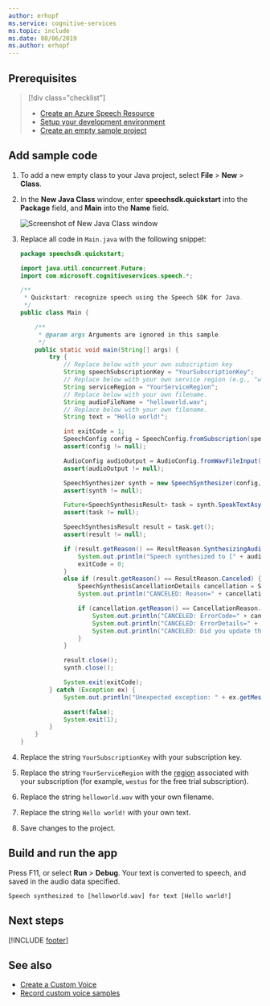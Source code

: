 ```yaml
---
author: erhopf
ms.service: cognitive-services
ms.topic: include
ms.date: 08/06/2019
ms.author: erhopf
---
```


## Prerequisites

> [!div class="checklist"]
> * [Create an Azure Speech Resource](../../../../get-started.md)
> * [Setup your development environment](../../../../quickstarts/setup-platform.md?tabs=jre)
> * [Create an empty sample project](../../../../quickstarts/create-project.md?tabs=jre)

## Add sample code

1. To add a new empty class to your Java project, select **File** > **New** > **Class**.

1. In the **New Java Class** window, enter **speechsdk.quickstart** into the **Package** field, and **Main** into the **Name** field.

   ![Screenshot of New Java Class window](~/articles/cognitive-services/Speech-Service/media/sdk/qs-java-jre-06-create-main-java.png)

1. Replace all code in `Main.java` with the following snippet:

   ```Java
   package speechsdk.quickstart;

   import java.util.concurrent.Future;
   import com.microsoft.cognitiveservices.speech.*;

   /**
    * Quickstart: recognize speech using the Speech SDK for Java.
    */
   public class Main {

       /**
        * @param args Arguments are ignored in this sample.
        */
       public static void main(String[] args) {
           try {
               // Replace below with your own subscription key
               String speechSubscriptionKey = "YourSubscriptionKey";
               // Replace below with your own service region (e.g., "westus").
               String serviceRegion = "YourServiceRegion";
               // Replace below with your own filename.
               String audioFileName = "helloworld.wav";
               // Replace below with your own filename.
               String text = "Hello world!";

               int exitCode = 1;
               SpeechConfig config = SpeechConfig.fromSubscription(speechSubscriptionKey, serviceRegion);
               assert(config != null);

               AudioConfig audioOutput = AudioConfig.fromWavFileInput(audioFileName);
               assert(audioOutput != null);

               SpeechSynthesizer synth = new SpeechSynthesizer(config, audioOutput);
               assert(synth != null);

               Future<SpeechSynthesisResult> task = synth.SpeakTextAsync(text);
               assert(task != null);

               SpeechSynthesisResult result = task.get();
               assert(result != null);

               if (result.getReason() == ResultReason.SynthesizingAudioCompleted) {
                   System.out.println("Speech synthesized to [" + audioFilename + "] for text [" + text + "]");
                   exitCode = 0;
               }
               else if (result.getReason() == ResultReason.Canceled) {
                   SpeechSynthesisCancellationDetails cancellation = SpeechSynthesisCancellationDetails.fromResult(result);
                   System.out.println("CANCELED: Reason=" + cancellation.getReason());

                   if (cancellation.getReason() == CancellationReason.Error) {
                       System.out.println("CANCELED: ErrorCode=" + cancellation.getErrorCode());
                       System.out.println("CANCELED: ErrorDetails=" + cancellation.getErrorDetails());
                       System.out.println("CANCELED: Did you update the subscription info?");
                   }
               }

               result.close();
               synth.close();

               System.exit(exitCode);
           } catch (Exception ex) {
               System.out.println("Unexpected exception: " + ex.getMessage());

               assert(false);
               System.exit(1);
           }
       }
   }
   ```

1. Replace the string `YourSubscriptionKey` with your subscription key.

1. Replace the string `YourServiceRegion` with the [region](~/articles/cognitive-services/Speech-Service/regions.md) associated with your subscription (for example, `westus` for the free trial subscription).

1. Replace the string `helloworld.wav` with your own filename.

1. Replace the string `Hello world!` with your own text.

1. Save changes to the project.

## Build and run the app

Press F11, or select **Run** > **Debug**.
Your text is converted to speech, and saved in the audio data specified.

   ```text
   Speech synthesized to [helloworld.wav] for text [Hello world!]
   ```

## Next steps

[!INCLUDE [footer](./footer.md)]

## See also

- [Create a Custom Voice](~/articles/cognitive-services/Speech-Service/how-to-custom-voice-create-voice.md)
- [Record custom voice samples](~/articles/cognitive-services/Speech-Service/record-custom-voice-samples.md)
